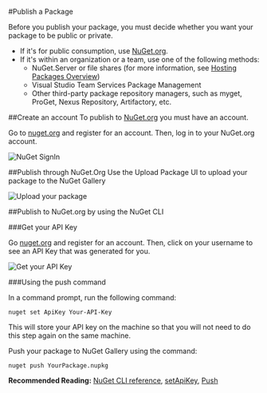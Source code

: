 #Publish a Package

Before you publish your package, you must decide whether you want your package to be public or private.

* If it's for public consumption, use [NuGet.org](https://www.nuget.org/packages/upload).
* If it's within an organization or a team, use one of the following methods:
    * NuGet.Server or file shares (for more information, see [Hosting Packages Overview](/ndocs/host-packages/hosting-packages-overview))
	* Visual Studio Team Services Package Management
	* Other third-party package repository managers, such as myget, ProGet, Nexus Repository, Artifactory, etc.

##Create an account
To publish to [NuGet.org](https://www.nuget.org/packages/upload) you must have an account.

Go to [nuget.org](http://nuget.org/) and register for an account. Then, log in to your NuGet.org account.

![NuGet SignIn](/images/Create/publish_NuGetSignIn.PNG)

##Publish through NuGet.Org
Use the Upload Package UI to upload your package to the NuGet Gallery

![Upload your package](/images/Create/publish_UploadYourPackage.PNG)

##Publish to NuGet.org by using the NuGet CLI

###Get your API Key

Go [nuget.org](http://nuget.org/) and register for an account. Then, click on your username to see an API Key that was generated for you.

![Get your API Key](/images/Create/publish_NuGet-API-Key.PNG)

###Using the push command

In a command prompt, run the following command:

	nuget set ApiKey Your-API-Key

This will store your API key on the machine so that you will not need to do this step again on the same machine.

Push your package to NuGet Gallery using the command:

	nuget push YourPackage.nupkg

**Recommended Reading:** [NuGet CLI reference](/ndocs/tools/nuget-cli-reference), [setApiKey](/ndocs/tools/nuget-cli-reference#setapikey), [Push](/ndocs/tools/nuget-cli-reference#push)
